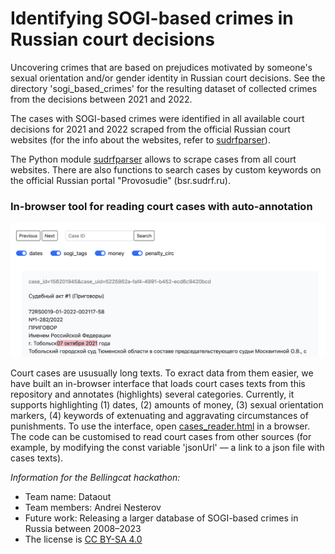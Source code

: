 # Identifying SOGI-based crimes in  Russian court decisions
Uncovering crimes that are based on prejudices motivated by someone's sexual orientation and/or gender identity in Russian court decisions.
See the directory 'sogi_based_crimes' for the resulting dataset of collected crimes from the decisions between 2021 and 2022.

The cases with SOGI-based crimes were identified in all available court decisions for 2021 and 2022 scraped from the official Russian court websites (for the info about the websites, refer to [sudrfparser](https://github.com/dataout-org/sudrfparser/tree/main/courts_info)).

The Python module [sudrfparser](https://github.com/dataout-org/sudrfparser) allows to scrape cases from all court websites. There are also functions to search cases by custom keywords on the official Russian portal "Provosudie" (bsr.sudrf.ru).

### In-browser tool for reading court cases with auto-annotation
![Screenshot of an interface that allows to read, navigate, and process long court cases easier by highligting important categories in text](cases_reader_screenshot.png)

Court cases are ususually long texts. To exract data from them easier, we have built an in-browser interface that loads court cases texts from this repository and annotates (highlights) several categories. Currently, it supports highlighting (1) dates, (2) amounts of money, (3) sexual orientation markers, (4) keywords of extenuating and aggravating circumstances of punishments.
To use the interface, open [cases_reader.html](cases_reader.html) in a browser. The code can be customised to read court cases from other sources (for example, by modifying the const variable 'jsonUrl' –– a link to a json file with cases texts).


_Information for the Bellingcat hackathon:_

- Team name: Dataout
- Team members: Andrei Nesterov
- Future work: Releasing a larger database of SOGI-based crimes in Russia between 2008–2023
- The license is [CC BY-SA 4.0](https://creativecommons.org/licenses/by-sa/4.0/)
